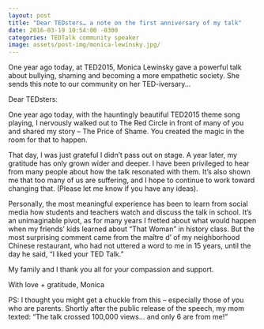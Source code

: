 ```yaml
---
layout: post
title: "Dear TEDsters… a note on the first anniversary of my talk"
date: 2016-03-19 10:54:00 -0300
categories: TEDTalk community speaker
image: assets/post-img/monica-lewinsky.jpg/
---
```


One year ago today, at TED2015, Monica Lewinsky gave a powerful talk about bullying, shaming and becoming a more empathetic society. She sends this note to our community on her TED-iversary…

Dear TEDsters:

One year ago today, with the hauntingly beautiful TED2015 theme song playing, I nervously walked out to The Red Circle in front of many of you and shared my story – The Price of Shame. You created the magic in the room for that to happen.

That day, I was just grateful I didn’t pass out on stage. A year later, my gratitude has only grown wider and deeper.  I have been privileged to hear from many people about how the talk resonated with them. It’s also shown me that too many of us are suffering, and I hope to continue to work toward changing that.  (Please let me know if you have any ideas).

Personally, the most meaningful experience has been to learn from social media how students and teachers watch and discuss the talk in school. It’s an unimaginable pivot, as for many years I fretted about what would happen when my friends’ kids learned about “That Woman” in history class. But the most surprising comment came from the maître d’ of my neighborhood Chinese restaurant, who had not uttered a word to me in 15 years, until the day he said, “I liked your TED Talk.”

My family and I thank you all for your compassion and support.

With love + gratitude,
Monica

PS: I thought you might get a chuckle from this – especially those of you who are parents. Shortly after the public release of the speech, my mom texted: “The talk crossed 100,000 views… and only 6 are from me!”